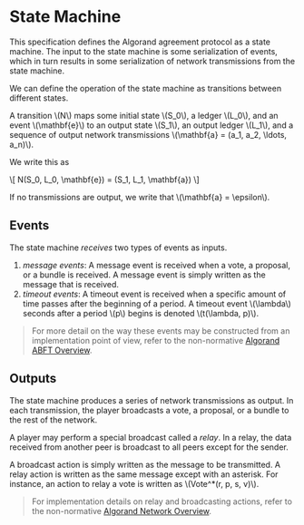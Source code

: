 # State Machine

This specification defines the Algorand agreement protocol as a state
machine. The input to the state machine is some serialization of
events, which in turn results in some serialization of network
transmissions from the state machine.

We can define the operation of the state machine as transitions
between different states.

A transition \\(N\\) maps some initial state
\\(S_0\\), a ledger \\(L_0\\), and an event \\(\mathbf{e}\\) to an output state
\\(S_1\\), an output ledger \\(L_1\\), and a sequence of output network transmissions
\\(\mathbf{a} = (a_1, a_2, \ldots, a_n)\\).

We write this as

\\[
N(S_0, L_0, \mathbf{e}) = (S_1, L_1, \mathbf{a})
\\]

If no transmissions are output, we write that \\(\mathbf{a} = \epsilon\\).

## Events

The state machine _receives_ two types of events as inputs.

1. _message events_: A message event is received when a vote, a
   proposal, or a bundle is received. A message event is simply
   written as the message that is received.
2. _timeout events_: A timeout event is received when a specific
   amount of time passes after the beginning of a period. A timeout
   event \\(\lambda\\) seconds after a period \\(p\\) begins is denoted
   \\(t(\lambda, p)\\).

> For more detail on the way these events may be constructed from an implementation
> point of view, refer to the non-normative [Algorand ABFT Overview](./abft-overview.md).

## Outputs

The state machine produces a series of network transmissions as
output. In each transmission, the player broadcasts a vote, a
proposal, or a bundle to the rest of the network.

A player may perform a special broadcast called a _relay_. In a
relay, the data received from another peer is broadcast to all peers
except for the sender.

A broadcast action is simply written as the message to be
transmitted. A relay action is written as the same message except
with an asterisk. For instance, an action to relay a vote is written
as \\(Vote^*(r, p, s, v)\\).

> For implementation details on relay and broadcasting actions, refer to the non-normative
> [Algorand Network Overview](.//network-overview.md).
